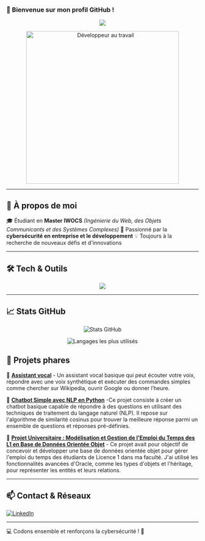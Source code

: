 ### 👋 Bienvenue sur mon profil GitHub !

<p align="center">
  <img src="https://readme-typing-svg.herokuapp.com?size=22&color=F70000&center=true&vCenter=true&lines=Je+suis+%C3%A9tudiant+en+Master+IWOCS;Passionn%C3%A9+par+la+cybers%C3%A9curit%C3%A9+et+le+d%C3%A9veloppement;Ing%C3%A9nierie+des+syst%C3%A8mes+complexes" />
</p>

<p align="center">
  <img src="https://media.giphy.com/media/qgQUggAC3Pfv687qPC/giphy.gif" alt="Développeur au travail" width="400"/>
</p>

---

## 🚀 À propos de moi

🎓 Étudiant en **Master IWOCS** *(Ingénierie du Web, des Objets Communicants et des Systèmes Complexes)*
📍 Passionné par la **cybersécurité en entreprise et le développement**
💡 Toujours à la recherche de nouveaux défis et d'innovations

---

## 🛠️ Tech & Outils

<p align="center">
  <img src="https://skillicons.dev/icons?i=html,css,js,ts,react,nextjs,nodejs,php,laravel,mysql,postgres,python,django,java,spring,git,github,arduino,raspberrypi,docker,kubernetes,linux,security" />
</p>

---

## 📈 Stats GitHub

<p align="center">
  <img src="https://github-readme-stats.vercel.app/api?username=amine-76&show_icons=true&theme=radical" alt="Stats GitHub" />
</p>


<p align="center">
  <img src="https://github-readme-stats.vercel.app/api/top-langs/?username=amine-76&layout=compact&theme=radical" alt="Langages les plus utilisés" />
</p>

## 🌟 Projets phares

🔹 [**Assistant vocal**]([https://github.com/amine-76/projet1](https://github.com/amine-76/Recognizer.git)) - Un assistant vocal basique qui peut écouter votre voix, répondre avec une voix synthétique et exécuter des commandes simples comme chercher sur Wikipedia, ouvrir Google ou donner l’heure.

🔹 [**Chatbot Simple avec NLP en Python**]([https://github.com/amine-76/projet2](https://github.com/amine-76/ChatBox.git)) -Ce projet consiste à créer un chatbot basique capable de répondre à des questions en utilisant des techniques de traitement du langage naturel (NLP). Il repose sur l'algorithme de similarité cosinus pour trouver la meilleure réponse parmi un ensemble de questions et réponses pré-définies.

🔹 [**Projet Universitaire : Modélisation et Gestion de l'Emploi du Temps des L1 en Base de Données Orientée Objet**]([https://github.com/tonPseudoGitHub/projet3](https://github.com/amine-76/Universite-edt.git)) - Ce projet avait pour objectif de concevoir et développer une base de données orientée objet pour gérer l'emploi du temps des étudiants de Licence 1 dans ma faculté. J'ai utilisé les fonctionnalités avancées d'Oracle, comme les types d'objets et l'héritage, pour représenter les entités et leurs relations.

---

## 📫 Contact & Réseaux

[![LinkedIn](https://img.shields.io/badge/LinkedIn-0A66C2?style=for-the-badge&logo=linkedin&logoColor=white)](https://www.linkedin.com/in/amine-cheikh9776/)

---

💻 Codons ensemble et renforçons la cybersécurité ! 🚀
